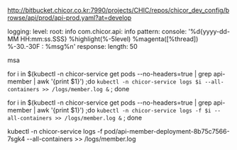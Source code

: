 
http://bitbucket.chicor.co.kr:7990/projects/CHIC/repos/chicor_dev_config/browse/api/prod/api-prod.yaml?at=develop

logging:
  level:
    root: info
    com.chicor.api: info
  pattern:
    console: '%d{yyyy-dd-MM HH:mm:ss.SSS} %highlight(%-5level) %magenta([%thread]) %-30.-30F : %msg%n'
  response:
    length: 50


msa 

for i in $(kubectl -n chicor-service get pods --no-headers=true | grep api-member | awk '{print $1}') ;do `kubectl -n chicor-service logs $i --all-containers >> /logs/member.log &` ; done

for i in $(kubectl -n chicor-service get pods --no-headers=true | grep api-member | awk '{print $1}') ;do `kubectl -n chicor-service logs -f $i --all-containers >> /logs/member.log &` ; done

kubectl -n chicor-service logs -f pod/api-member-deployment-8b75c7566-7sgk4  --all-containers >> /logs/member.log


